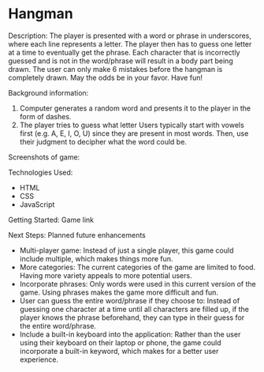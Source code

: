 # Hangman

Description: 
The player is presented with a word or phrase in underscores, where each line represents a letter. The player then has to guess one letter at a time to eventually get the phrase. Each character that is incorrectly guessed and is not in the word/phrase will result in a body part being drawn. The user can only make 6 mistakes before the hangman is completely drawn. 
May the odds be in your favor.
Have fun!

Background information: 
1. Computer generates a random word and presents it to the player in the form of dashes.
2. The player tries to guess what letter
Users typically start with vowels first (e.g. A, E, I, O, U) since they are present in most words. Then, use their judgment to decipher what the word could be. 


Screenshots of game:


Technologies Used:
- HTML
- CSS
- JavaScript


Getting Started: Game link


Next Steps: Planned future enhancements
- Multi-player game: Instead of just a single player, this game could include multiple, which makes things more fun.
- More categories: The current categories of the game are limited to food. Having more variety appeals to more potential users.
- Incorporate phrases: Only words were used in this current version of the game. Using phrases makes the game more difficult and fun.
- User can guess the entire word/phrase if they choose to: Instead of guessing one character at a time until all characters are filled up, if the player knows the phrase beforehand, they can type in their guess for the entire word/phrase. 
- Include a built-in keyboard into the application: Rather than the user using their keyboard on their laptop or phone, the game could incorporate a built-in keyword, which makes for a better user experience.



